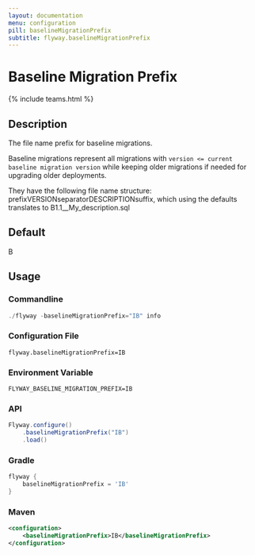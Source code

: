```yaml
---
layout: documentation
menu: configuration
pill: baselineMigrationPrefix
subtitle: flyway.baselineMigrationPrefix
---
```


# Baseline Migration Prefix
{% include teams.html %}

## Description
The file name prefix for baseline migrations.

Baseline migrations represent all migrations with `version <= current baseline migration version` while keeping older migrations if needed for upgrading older deployments.

They have the following file name structure: prefixVERSIONseparatorDESCRIPTIONsuffix, which using the defaults translates to B1.1__My_description.sql

## Default
B

## Usage

### Commandline
```powershell
./flyway -baselineMigrationPrefix="IB" info
```

### Configuration File
```properties
flyway.baselineMigrationPrefix=IB
```

### Environment Variable
```properties
FLYWAY_BASELINE_MIGRATION_PREFIX=IB
```

### API
```java
Flyway.configure()
    .baselineMigrationPrefix("IB")
    .load()
```

### Gradle
```groovy
flyway {
    baselineMigrationPrefix = 'IB'
}
```

### Maven
```xml
<configuration>
    <baselineMigrationPrefix>IB</baselineMigrationPrefix>
</configuration>
```
